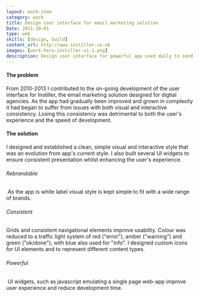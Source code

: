 ```yaml
---
layout: work-item
category: work
title: Design user interface for email marketing solution
Date: 2011-10-01
type: web
skills: [design, build]
content_url: http://www.instiller.co.uk
images: [work-hero-instiller-ui-1.png]
description: Design user interface for powerful app used daily to send millions of emails for brands such as Premier Inn and HMV
---
```


#### The problem

From 2010-2013 I contributed to the on-going development of the user interface for Instiller, the email marketing solution designed for digtial agencies. As the app had gradually been improved and grown in complexity it had began to suffer from issues with both visual and interactive consistency. Losing this consistency was detrimental to both the user's experience and the speed of development.

#### The solution

I designed and established a clean, simple visual and interactive style that was an evolution from app's current style. I also built several UI widgets to ensure consistent presentation whilst enhancing the user's experience.

###### Rebrandable
<img src="/img/work-article-instiller-ui-rebrand.png" alt="" title="Screenshot of rebrandable UI"/>
As the app is white label visual style is kept simple to fit with a wide range of brands.


###### Consistent
Grids and consistent navigational elements improve usability. Colour was reduced to a traffic light system of red ("error"), amber ("warning") and green ("ok/done"); with blue also used for "info". I designed custom icons for UI elements and to represent different content types.

###### Powerful
<img src="/img/work-article-instiller-ui-item.png" alt="" title="Screenshot of UI element"/>
UI widgets, such as javascript emulating a single page web-app improve user experience and reduce development time. 